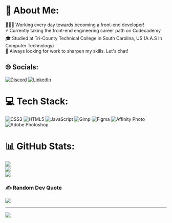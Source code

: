 # 💫 About Me:
👨🏻‍💻 Working every day towards becoming a front-end developer!<br>⚡ Currently taking the front-end engineering career path on Codecademy<br>🎓 Studied at Tri-County Technical College in South Carolina, US (A.A.S In Computer Technology)<br>💬 Always looking for work to sharpen my skills. Let's chat!


## 🌐 Socials:
[![Discord](https://img.shields.io/badge/Discord-%237289DA.svg?logo=discord&logoColor=white)](https://discord.gg/rbrckmn) [![LinkedIn](https://img.shields.io/badge/LinkedIn-%230077B5.svg?logo=linkedin&logoColor=white)](https://linkedin.com/in/https://www.linkedin.com/in/riley-brickman-834433280/) 

# 💻 Tech Stack:
![CSS3](https://img.shields.io/badge/css3-%231572B6.svg?style=for-the-badge&logo=css3&logoColor=white) ![HTML5](https://img.shields.io/badge/html5-%23E34F26.svg?style=for-the-badge&logo=html5&logoColor=white) ![JavaScript](https://img.shields.io/badge/javascript-%23323330.svg?style=for-the-badge&logo=javascript&logoColor=%23F7DF1E) ![Gimp](https://img.shields.io/badge/Gimp-657D8B?style=for-the-badge&logo=gimp&logoColor=FFFFFF) ![Figma](https://img.shields.io/badge/figma-%23F24E1E.svg?style=for-the-badge&logo=figma&logoColor=white) ![Affinity Photo](https://img.shields.io/badge/affinity%20photo-%237E4DD2.svg?style=for-the-badge&logo=affinity-photo&logoColor=white) ![Adobe Photoshop](https://img.shields.io/badge/adobe%20photoshop-%2331A8FF.svg?style=for-the-badge&logo=adobe%20photoshop&logoColor=white)
# 📊 GitHub Stats:
![](https://github-readme-stats.vercel.app/api?username=rbrickmn&theme=default&hide_border=true&include_all_commits=false&count_private=false)<br/>
![](https://github-readme-streak-stats.herokuapp.com/?user=rbrickmn&theme=default&hide_border=true)<br/>
![](https://github-readme-stats.vercel.app/api/top-langs/?username=rbrickmn&theme=default&hide_border=true&include_all_commits=false&count_private=false&layout=compact)

### ✍️ Random Dev Quote
![](https://quotes-github-readme.vercel.app/api?type=horizontal&theme=radical)

---
[![](https://visitcount.itsvg.in/api?id=rbrickmn&icon=5&color=8)](https://visitcount.itsvg.in)

<!-- Proudly created with GPRM ( https://gprm.itsvg.in ) -->